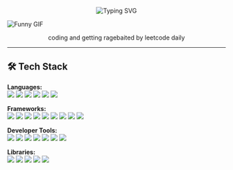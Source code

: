 <p align="center">
  <img src="https://readme-typing-svg.herokuapp.com?font=Fira+Code&size=30&pause=1000&color=FFFFFF&center=true&vCenter=true&width=435&lines=Hi%2C+I'm+Youdahe" alt="Typing SVG" />
</p>

![Funny GIF](https://media2.giphy.com/media/v1.Y2lkPTc5MGI3NjExcHlxbG12OTUyY2ttYTRoeGtkdTVzN29hOGszY2FzbDBsNWFkMWtyeCZlcD12MV9pbnRlcm5hbF9naWZfYnlfaWQmY3Q9Zw/IfPE0x5gfa5ctKpph6/giphy.gif)
<p align="center">
  coding and getting ragebaited by leetcode daily
</p>

---

## 🛠️ Tech Stack

**Languages:**  
<img src="https://img.shields.io/badge/Python-3776AB?style=flat&logo=python&logoColor=white"/> 
<img src="https://img.shields.io/badge/Java-007396?style=flat&logo=java&logoColor=white"/> 
<img src="https://img.shields.io/badge/JavaScript-F7DF1E?style=flat&logo=javascript&logoColor=black"/>
<img src="https://img.shields.io/badge/MySQL-4479A1?style=flat&logo=mysql&logoColor=white"/> 
<img src="https://img.shields.io/badge/HTML5-E34F26?style=flat&logo=html5&logoColor=white"/> 
<img src="https://img.shields.io/badge/CSS3-1572B6?style=flat&logo=css3&logoColor=white"/>   

**Frameworks:**  
<img src="https://img.shields.io/badge/Flask-000000?style=flat&logo=flask&logoColor=white"/>
<img src="https://img.shields.io/badge/Streamlit-FF4B4B?style=flat&logo=streamlit&logoColor=white"/>
<img src="https://img.shields.io/badge/LangChain-3D3D3D?style=flat"/>
<img src="https://img.shields.io/badge/Tailwind_CSS-06B6D4?style=flat&logo=tailwind-css&logoColor=white"/>
<img src="https://img.shields.io/badge/Three.js-000000?style=flat&logo=three.js&logoColor=white"/>
<img src="https://img.shields.io/badge/Vite-646CFF?style=flat&logo=vite&logoColor=white"/>
<img src="https://img.shields.io/badge/Tesseract.js-5A5A5A?style=flat"/>
<img src="https://img.shields.io/badge/React-61DAFB?style=flat&logo=react&logoColor=black"/>
<img src="https://img.shields.io/badge/Express.js-000000?style=flat"/>

**Developer Tools:**  
<img src="https://img.shields.io/badge/Git-F05032?style=flat&logo=git&logoColor=white"/>
<img src="https://img.shields.io/badge/GitHub-181717?style=flat&logo=github&logoColor=white"/>
<img src="https://img.shields.io/badge/VS_Code-007ACC?style=flat&logo=visual-studio-code&logoColor=white"/>
<img src="https://img.shields.io/badge/Google_Cloud-4285F4?style=flat&logo=google-cloud&logoColor=white"/>
<img src="https://img.shields.io/badge/Postman-FF6C37?style=flat&logo=postman&logoColor=white"/>
<img src="https://img.shields.io/badge/Node.js-339933?style=flat&logo=node.js&logoColor=white"/>
<img src="https://img.shields.io/badge/MongoDB-47A248?style=flat&logo=mongodb&logoColor=white"/>

**Libraries:**  
<img src="https://img.shields.io/badge/Hugging_Face-FFD21F?style=flat&logo=hugging-face&logoColor=black"/>
<img src="https://img.shields.io/badge/pandas-150458?style=flat&logo=pandas&logoColor=white"/>
<img src="https://img.shields.io/badge/NumPy-013243?style=flat&logo=numpy&logoColor=white"/>
<img src="https://img.shields.io/badge/yfinance-3D3D3D?style=flat"/>
<img src="https://img.shields.io/badge/Matplotlib-11557C?style=flat"/>
